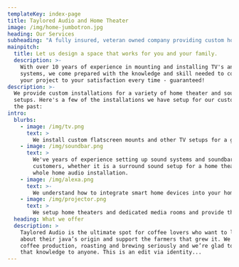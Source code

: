 ```yaml
---
templateKey: index-page
title: Taylored Audio and Home Theater
image: /img/home-jumbotron.jpg
heading: Our Services
subheading: "A fully insured, veteran owned company providing custom home installations"
mainpitch:
  title: Let us design a space that works for you and your family.
  description: >-
    With over 10 years of experience in mounting and installing TV's and sound
    systems, we come prepared with the knowledge and skill needed to complete
    your project to your satisfaction every time - guaranteed!
description: >-
  We provide custom installations for a variety of home theater and sound system
  setups. Here's a few of the installations we have setup for our customers in
  the past:
intro:
  blurbs:
    - image: /img/tv.png
      text: >
        We install custom flatscreen mounts and other TV setups for a great living room experience that brings the whole family together. We specialize in flat screen TV mounting.
    - image: /img/soundbar.png
      text: >
        We've years of experience setting up sound systems and soundbars for our
        customers, whether it is a surround sound setup for a home theater or
        whole home audio installation.
    - image: /img/alexa.png
      text: >-
        We understand how to integrate smart home devices into your home, aswell as integrating custom wiring to help your home become more connected. We also offer many other smart home hardware such as Ring and Nest doorbell intallation.
    - image: /img/projector.png
      text: >
        We setup home theaters and dedicated media rooms and provide the best installation for commericial & residential custom audio & video solutions.
  heading: What we offer
  description: >
    Taylored Audio is the ultimate spot for coffee lovers who want to learn
    about their java’s origin and support the farmers that grew it. We take
    coffee production, roasting and brewing seriously and we’re glad to pass
    that knowledge to anyone. This is an edit via identity...
---
```

